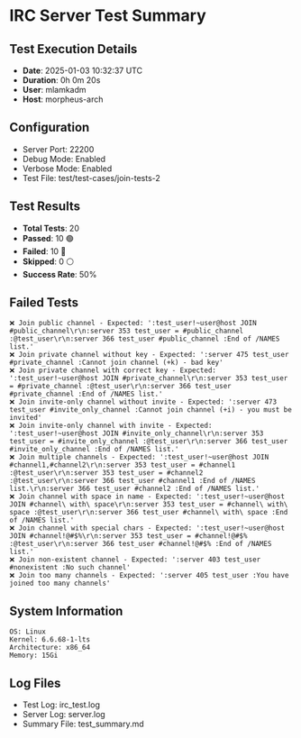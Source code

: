 # IRC Server Test Summary
## Test Execution Details

- **Date**: 2025-01-03 10:32:37 UTC
- **Duration**: 0h 0m 20s
- **User**: mlamkadm
- **Host**: morpheus-arch

## Configuration
- Server Port: 22200
- Debug Mode: Enabled
- Verbose Mode: Enabled
- Test File: test/test-cases/join-tests-2

## Test Results
- **Total Tests**: 20
- **Passed**: 10 🟢
- **Failed**: 10 🔴
- **Skipped**: 0 ⚪
- **Success Rate**: 50%

## Failed Tests
```
❌ Join public channel - Expected: ':test_user!~user@host JOIN #public_channel\r\n:server 353 test_user = #public_channel :@test_user\r\n:server 366 test_user #public_channel :End of /NAMES list.'
❌ Join private channel without key - Expected: ':server 475 test_user #private_channel :Cannot join channel (+k) - bad key'
❌ Join private channel with correct key - Expected: ':test_user!~user@host JOIN #private_channel\r\n:server 353 test_user = #private_channel :@test_user\r\n:server 366 test_user #private_channel :End of /NAMES list.'
❌ Join invite-only channel without invite - Expected: ':server 473 test_user #invite_only_channel :Cannot join channel (+i) - you must be invited'
❌ Join invite-only channel with invite - Expected: ':test_user!~user@host JOIN #invite_only_channel\r\n:server 353 test_user = #invite_only_channel :@test_user\r\n:server 366 test_user #invite_only_channel :End of /NAMES list.'
❌ Join multiple channels - Expected: ':test_user!~user@host JOIN #channel1,#channel2\r\n:server 353 test_user = #channel1 :@test_user\r\n:server 353 test_user = #channel2 :@test_user\r\n:server 366 test_user #channel1 :End of /NAMES list.\r\n:server 366 test_user #channel2 :End of /NAMES list.'
❌ Join channel with space in name - Expected: ':test_user!~user@host JOIN #channel\ with\ space\r\n:server 353 test_user = #channel\ with\ space :@test_user\r\n:server 366 test_user #channel\ with\ space :End of /NAMES list.'
❌ Join channel with special chars - Expected: ':test_user!~user@host JOIN #channel!@#$%\r\n:server 353 test_user = #channel!@#$% :@test_user\r\n:server 366 test_user #channel!@#$% :End of /NAMES list.'
❌ Join non-existent channel - Expected: ':server 403 test_user #nonexistent :No such channel'
❌ Join too many channels - Expected: ':server 405 test_user :You have joined too many channels'
```

## System Information
```
OS: Linux
Kernel: 6.6.68-1-lts
Architecture: x86_64
Memory: 15Gi
```

## Log Files
- Test Log: irc_test.log
- Server Log: server.log
- Summary File: test_summary.md


